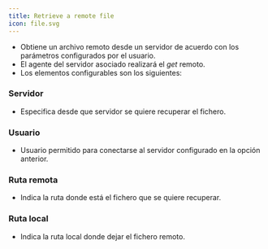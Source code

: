 ```yaml
---
title: Retrieve a remote file
icon: file.svg
---
```

* Obtiene un archivo remoto desde un servidor de acuerdo con los parámetros configurados por el usuario.
* El agente del servidor asociado realizará el *get* remoto.
* Los elementos configurables son los siguientes:

### Servidor
* Especifica desde que servidor se quiere recuperar el fichero.

### Usuario
* Usuario permitido para conectarse al servidor configurado en la opción anterior.

### Ruta remota
* Indica la ruta donde está el fichero que se quiere recuperar.

### Ruta local
* Indica la ruta local donde dejar el fichero remoto.